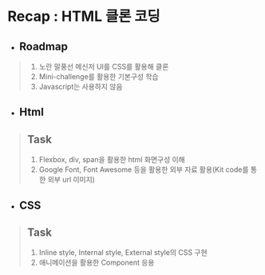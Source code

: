 # Recap : HTML 클론 코딩
- ## Roadmap
> 1. 노란 말풍선 메신저 UI를 CSS를 활용해 클론
> 2. Mini-challenge를 활용한 기본구성 학습
> 3. Javascript는 사용하지 않음

- ## Html
> ## Task
> 1. Flexbox, div, span을 활용한 html 화면구성 이해
> 2. Google Font, Font Awesome 등을 활용한 외부 자료 활용(Kit code를 통한 외부 url 이미지)

- ## CSS
> ## Task
> 1. Inline style, Internal style, External style의 CSS 구현
> 2. 애니메이션을 활용한 Component 응용